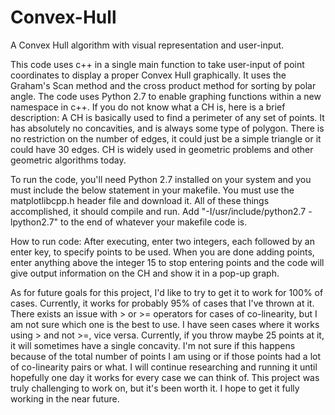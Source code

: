 # Convex-Hull
A Convex Hull algorithm with visual representation and user-input. 



This code uses c++ in a single main function to take user-input of point coordinates to display a proper Convex Hull graphically. It uses the Graham's Scan method and the cross product method for sorting by polar angle. The code uses Python 2.7 to enable graphing functions within a new namespace in c++. If you do not know what a CH is, here is a brief description: 
A CH is basically used to find a perimeter of any set of points. It has absolutely no concavities, and is always some type of polygon. There is no restriction on the number of edges, it could just be a simple triangle or it could have 30 edges. CH is widely used in geometric problems and other geometric algorithms today. 

To run the code, you'll need Python 2.7 installed on your system and you must include the below statement in your makefile. You must use the matplotlibcpp.h header file and download it. All of these things accomplished, it should compile and run. 
Add "-I/usr/include/python2.7 -lpython2.7" to the end of whatever your makefile code is. 

How to run code: 
After executing, enter two integers, each followed by an enter key, to specify points to be used. When you are done adding points, enter anything above the integer 15 to stop entering points and the code will give output information on the CH and show it in a pop-up graph. 



As for future goals for this project, I'd like to try to get it to work for 100% of cases. Currently, it works for probably 95% of cases that I've thrown at it. There exists an issue with > or >= operators for cases of co-linearity, but I am not sure which one is the best to use. I have seen cases where it works using > and not >=, vice versa.  Currently, if you throw maybe 25 points at it, it will sometimes have a single concavity. I'm not sure if this happens because of the total number of points I am using or if those points had a lot of co-linearity pairs or what. I will continue researching and running it until hopefully one day it works for every case we can think of. This project was truly challenging to work on, but it's been worth it. I hope to get it fully working in the near future. 
